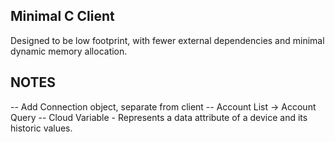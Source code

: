 Minimal C Client
--------------------------------------------------------------------------------

Designed to be low footprint, with fewer external dependencies and minimal
dynamic memory allocation.



NOTES
------------------
-- Add Connection object, separate from client
-- Account List -> Account Query
-- Cloud Variable - Represents a data attribute of a device and its historic
values.



